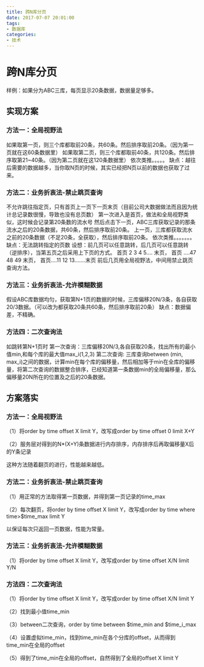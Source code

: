 ```yaml
---
title: 跨N库分页
date: 2017-07-07 20:01:00
tags:
- 数据库
categories:
- 技术
---
```


# 跨N库分页
样例：如果分为ABC三库，每页显示20条数据，数据量足够多。
## 实现方案
### 方法一：全局视野法
如果取第一页，则三个库都取前20条，共60条。然后排序取前20条。（因为第一页就在这60条数据里）
如果取第二页，则三个库都取前40条，共120条。然后排序取第21~40条。（因为第二页就在这120条数据里）
依次类推。。。。。
缺点：越往后需要的数据越多，当你取N页的时候，其实已经把N页以前的数据也获取了过来。

### 方法二：业务折衷法-禁止跳页查询
不允许跳往指定页，只有首页上一页下一页末页（目前公司大数据做法而且因为统计总记录数很慢，导致也没有总页数）
第一次进入是首页，做法和全局视野类似，这时候会记录第20条数的流水号
然后点击下一页，ABC三库获取记录的那条流水之后的20条数据，共60条，然后排序取前20条。
上一页，三库都获取流水之前的20条数据（不足20条，全获取），然后排序取前20条。
依次类推。。。。。。。
缺点：无法跳转指定的页数
设想：前几页可以任意跳转，后几页可以任意跳转（逆排序），当第五页之后采用上下页的方式。
首页 2 3 4 5.... 末页，
首页 ....47 48 49 末页，
首页....11 12 13.......末页
前后几页用全局视野法，中间用禁止跳页查询方法。

### 方法三：业务折衷法-允许模糊数据
假设ABC库数据均匀，获取第N+1页的数据的时候，三库偏移20N/3条，各自获取20/3数据。（可以改为都获取20条共60条，然后排序取前20条）
缺点：数据偏差，不精确。


### 方法四：二次查询法
如跳转第N+1页时
第一次查询：三库偏移20N/3,各自获取20条，找出所有的最小值min,和每个库的最大值max_i(1,2,3)
第二次查询: 三库查询between (min, max_i)之间的数据，计算min在每个库的偏移量，然后相加等于min在全库的偏移量，将第二次查询的数据整合排序，已经知道第一条数据min的全局偏移量，那么偏移量20N所在的位置及之后的20条数据。

## 方案落实

### 方法一：全局视野法

（1）将order by time offset X limit Y，改写成order by time offset 0 limit X+Y

（2）服务层对得到的N*(X+Y)条数据进行内存排序，内存排序后再取偏移量X后的Y条记录

这种方法随着翻页的进行，性能越来越低。


### 方法二：业务折衷法-禁止跳页查询

（1）用正常的方法取得第一页数据，并得到第一页记录的time_max

（2）每次翻页，将order by time offset X limit Y，改写成order by time where time>$time_max limit Y

以保证每次只返回一页数据，性能为常量。


### 方法三：业务折衷法-允许模糊数据

（1）将order by time offset X limit Y，改写成order by time offset X/N limit Y/N


### 方法四：二次查询法

（1）将order by time offset X limit Y，改写成order by time offset X/N limit Y

（2）找到最小值time_min

（3）between二次查询，order by time between $time_min and $time_i_max

（4）设置虚拟time_min，找到time_min在各个分库的offset，从而得到time_min在全局的offset

（5）得到了time_min在全局的offset，自然得到了全局的offset X limit Y
